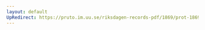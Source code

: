 ```yaml
---
layout: default
UpRedirect: https://pruto.im.uu.se/riksdagen-records-pdf/1869/prot-1869--fk--403/prot-1869--fk--403_051.pdf
---
```

